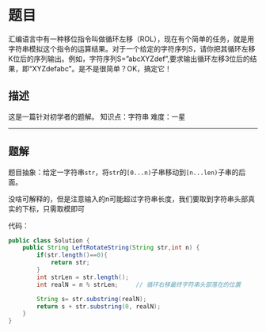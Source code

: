 # 题目

汇编语言中有一种移位指令叫做循环左移（ROL），现在有个简单的任务，就是用字符串模拟这个指令的运算结果。对于一个给定的字符序列S，请你把其循环左移K位后的序列输出。例如，字符序列S=”abcXYZdef”,要求输出循环左移3位后的结果，即“XYZdefabc”。是不是很简单？OK，搞定它！

## 描述

这是一篇针对初学者的题解。
知识点：字符串
难度：一星

------

## 题解

题目抽象：给定一字符串`str`，将`str`的`[0...n)`子串移动到`[n...len)`子串的后面。

没啥可解释的，但是注意输入的n可能超过字符串长度，我们要取到字符串头部真实的下标，只需取模即可

代码：

```java
public class Solution {
    public String LeftRotateString(String str,int n) {
        if(str.length()==0){
            return str;
        }
        int strLen = str.length();
        int realN = n % strLen;		// 循环右移最终字符串头部落在的位置

        String s= str.substring(realN);
        return s + str.substring(0, realN);
    }
}
```

